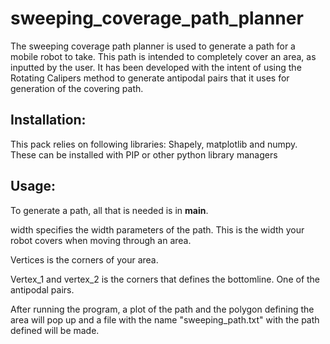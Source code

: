 # sweeping_coverage_path_planner
The sweeping coverage path planner is used to generate a path for a mobile robot to take. This path is intended to completely cover an area, as inputted by the user. It has been developed with the intent of using the Rotating Calipers method to generate antipodal pairs that it uses for generation of the covering path.

## Installation: 
This pack relies on following libraries: Shapely, matplotlib and numpy. These can be installed with PIP or other python library managers

## Usage:
To generate a path, all that is needed is in __main__. 

width specifies the width parameters of the path. This is the width your robot covers when moving through an area.

Vertices is the corners of your area.

Vertex_1 and vertex_2 is the corners that defines the bottomline. One of the antipodal pairs.

After running the program, a plot of the path and the polygon defining the area will pop up and a file with the name "sweeping_path.txt" with the path defined will be made.
